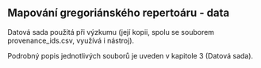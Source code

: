 ## Mapování gregoriánského repertoáru - data

Datová sada použitá při výzkumu (její kopii, spolu se souborem provenance_ids.csv, využívá i nástroj).  

Podrobný popis jednotlivých souborů je uveden v kapitole 3 (Datová sada).